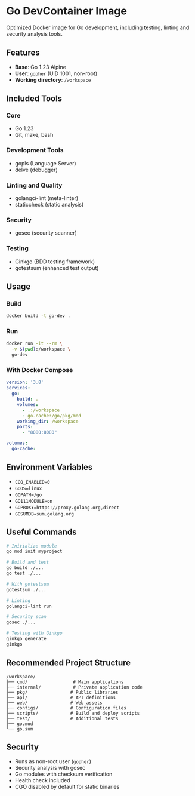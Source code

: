 # Go DevContainer Image

Optimized Docker image for Go development, including testing, linting and security analysis tools.

## Features

- **Base**: Go 1.23 Alpine
- **User**: `gopher` (UID 1001, non-root)
- **Working directory**: `/workspace`

## Included Tools

### Core
- Go 1.23
- Git, make, bash

### Development Tools
- gopls (Language Server)
- delve (debugger)

### Linting and Quality
- golangci-lint (meta-linter)
- staticcheck (static analysis)

### Security
- gosec (security scanner)

### Testing
- Ginkgo (BDD testing framework)
- gotestsum (enhanced test output)

## Usage

### Build
```bash
docker build -t go-dev .
```

### Run
```bash
docker run -it --rm \
  -v $(pwd):/workspace \
  go-dev
```

### With Docker Compose
```yaml
version: '3.8'
services:
  go:
    build: .
    volumes:
      - .:/workspace
      - go-cache:/go/pkg/mod
    working_dir: /workspace
    ports:
      - "8080:8080"

volumes:
  go-cache:
```

## Environment Variables

- `CGO_ENABLED=0`
- `GOOS=linux`
- `GOPATH=/go`
- `GO111MODULE=on`
- `GOPROXY=https://proxy.golang.org,direct`
- `GOSUMDB=sum.golang.org`

## Useful Commands

```bash
# Initialize module
go mod init myproject

# Build and test
go build ./...
go test ./...

# With gotestsum
gotestsum ./...

# Linting
golangci-lint run

# Security scan
gosec ./...

# Testing with Ginkgo
ginkgo generate
ginkgo
```

## Recommended Project Structure

```
/workspace/
├── cmd/                 # Main applications
├── internal/            # Private application code
├── pkg/                # Public libraries
├── api/                # API definitions
├── web/                # Web assets
├── configs/            # Configuration files
├── scripts/            # Build and deploy scripts
├── test/               # Additional tests
├── go.mod
└── go.sum
```

## Security

- Runs as non-root user (`gopher`)
- Security analysis with gosec
- Go modules with checksum verification
- Health check included
- CGO disabled by default for static binaries

